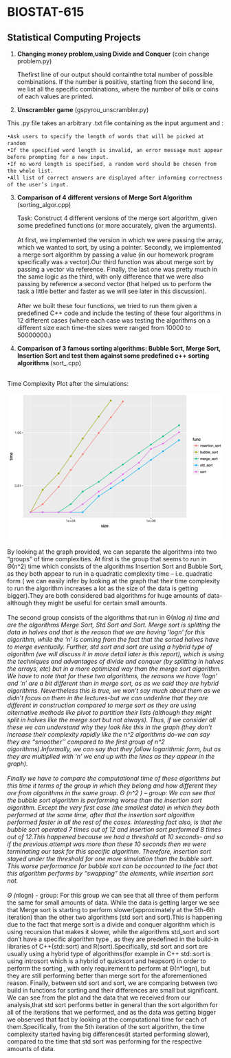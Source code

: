 # BIOSTAT-615
## Statistical Computing Projects

1) <strong>Changing money problem,using Divide and Conquer</strong>  (coin change problem.py)

    Thefirst line of our output should containthe total number of possible combinations. If the number is positive, starting from the second line, we list all the specific combinations, where the number of bills or coins of each values are printed.

2) <strong>Unscrambler game</strong> (gspyrou_unscrambler.py)

This .py file takes an arbitrary .txt file containing as the input argument and :

    •Ask users to specify the length of words that will be picked at random
    •If the specified word length is invalid, an error message must appear before prompting for a new input.
    •If no word length is specified, a random word should be chosen from the whole list.
    •All list of correct answers are displayed after informing correctness of the user’s input. 

3) <strong>Comparison of 4 different versions of Merge Sort Algorithm </strong> (sorting_algor.cpp)

    Task: Construct 4 different versions of the merge sort algorithm, given some predefined functions (or more accurately, given the arguments).
    <br><br/>
    At first, we implemented the version in which we were passing the array, which we wanted to sort, by using a pointer. Secondly, we implemented a merge sort algorithm by passing a value (in our homework program specifically was a vector).Our third function was about merge sort by passing a vector via reference. Finally, the last one was pretty much in the same logic as the third, with only difference that we were also passing by reference a second vector (that helped us to perform the task a little better and faster as we will see later in this discussion).
<br><br/>
    After we built these four functions, we tried to run them given a predefined C++ code  and include the testing of these four algorithms in 12 different cases (where each case was testing the algorithms on a different size each time-the sizes were ranged from 10000 to 50000000.)
   
4) <strong> Comparison of 3 famous sorting algorithms: Bubble Sort, Merge Sort, Insertion Sort  and test them against some predefined c++ sorting algorithms </strong> (sort_.cpp)
<br><br/>

Time Complexity Plot after the simulations:

![alt text](https://github.com/gpsyrou/BIOSTAT-615/blob/master/alg_pc.png)
<br><br/>
By looking at the graph provided, we can separate the algorithms into two “groups” of time complexities.
At first is the group that seems to run in Θ(n^2) time which consists of the algorithms Insertion Sort and Bubble Sort, as they both appear to run in a quadratic complexity time – i.e. quadratic form ( we can easily infer by looking at the graph that their time complexity to run the algorithm increases a  lot  as the size of the data is getting bigger).They are both considered bad algorithms for huge amounts of data-although they might be useful for certain small amounts.
<br><br/>
The second group consists of the algorithms that run in Θ(n*log n) time and are the algorithms Merge Sort, Std Sort and Sort. Merge sort is splitting the data in halves and that is the reason that we are having ‘logn’ for this algorithm, while the ‘n’ is coming from the fact that the sorted halves have to merge eventually. Further, std sort and sort are using a hybrid type of algorithm (we will discuss it in more detail later is this report), which is using the techniques and advantages of divide and conquer (by splitting in halves the arrays, etc) but in a more optimized way than the merge sort algorithm. We have to note that for these two algorithms, the reasons we have ‘logn’ and ‘n’ are a bit different than in merge sort, as as we said they are hybrid algorithms. Nevertheless this is true, we won’t say much about them as we didn’t focus on them in the lectures-but we can underline that they are different in construction compared to merge sort as they are using alternative methods like pivot to partition their lists (although they might split in halves like the merge sort but not always). Thus, if we consider all these we can understand why they look like this in the graph (they don’t increase their complexity rapidly like the n^2 algorithms do-we can say they are “smoother’’ compared to the first group of n^2 algorithms).Informally, we can say that they follow logarithmic form, but as they are multiplied with ‘n’ we end up with the lines as they appear in the graph).
<br><br/>
 Finally we have to compare the computational time of these algorithms but this time it terms of the group in which they belong and how different they are from algorithms in the same group.
Θ (n^2 ) – group:
 	We can see that the bubble sort algorithm is performing worse than the insertion sort algorithm. Except the very first case (the smallest data) in which they both performed at the same time, after that the insertion sort algorithm performed faster in all the rest of the cases. Interesting fact also, is that the bubble sort operated 7 times out of 12 and insertion sort performed 8 times out of 12.This happened because we had a threshold at 10 seconds- and so if the previous attempt was more than these 10 seconds then we were terminating our task for this specific algorithm. Therefore, insertion sort stayed under the threshold for one more simulation than the bubble sort. This worse performance for bubble sort can be accounted to the fact that this algorithm performs by “swapping” the elements, while insertion sort not.
    <br><br/>
	Θ (n*logn) - group:
For this group we can see that all three of them perform the same for small amounts of data. While the data is getting larger we see that Merge sort is starting to perform slower(approximately at the 5th-6th iteration) than the other two algorithms (std sort and sort).This is happening due to the fact that merge sort is a divide and conquer algorithm which is using recursion that makes it slower, while the algorithms std_sort and sort don’t have a specific algorithm type , as they are predefined in the build-in libraries of C++(std::sort) and R(sort).Specifically, std sort and sort are usually using a hybrid type of algorithms(for example in C++ std::sort is using introsort which is a hybrid of quicksort and heapsort) in order to perform the sorting , with only requirement to perform at Θ(n*logn), but they are still performing better than merge sort for the aforementioned reason. Finally, between std sort and sort, we are comparing between two build in functions for sorting and their differences are small but significant. We can see from the plot and the data that we received from our analysis,that std sort performs better in general than the sort algorithm for all of the iterations that we performed, and as the data was getting bigger we observed that fact by looking at the computational time for each of them.Specifically, from the 5th iteration of the sort algorithm, the time complexity started having big differences(it started performing slower), compared to the time that std sort was performing for the respective amounts of data.

